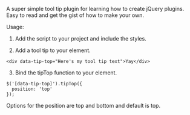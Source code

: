 A super simple tool tip plugin for learning how to create jQuery plugins. Easy to read and get the gist of how to make your own.

Usage:

1) Add the script to your project and include the styles.

2) Add a tool tip to your element.

```
<div data-tip-top="Here's my tool tip text">Yay</div>
```
3) Bind the tipTop function to your element.

```
$('[data-tip-top]').tipTop({
  position: 'top'
});
```

Options for the position are top and bottom and default is top.
